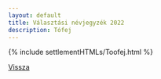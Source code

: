 ```yaml
---
layout: default
title: Választási névjegyzék 2022
description: Tófej
---
```


{% include settlementHTMLs/Toofej.html %}

[Vissza](../)